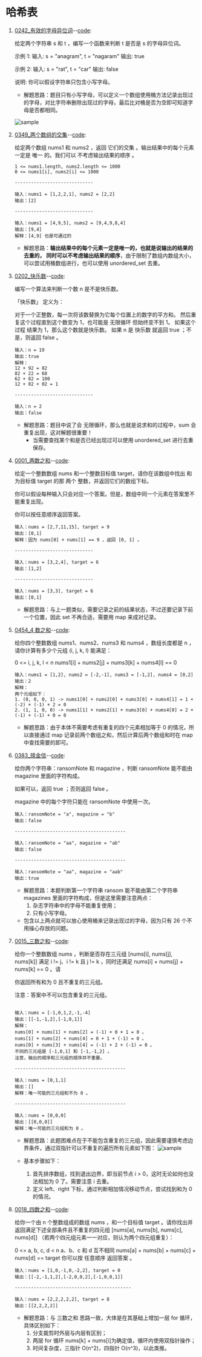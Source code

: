 # 哈希表

1. [0242\_有效的字母异位词](https://leetcode.cn/problems/valid-anagram/)--[code](./0242_ValidAnagram.cpp):

   给定两个字符串 s 和 t ，编写一个函数来判断 t 是否是 s 的字母异位词。

   示例 1: 输入: s = "anagram", t = "nagaram" 输出: true

   示例 2: 输入: s = "rat", t = "car" 输出: false

   说明: 你可以假设字符串只包含小写字母。

   - 解题思路：题目只有小写字母，可以定义一个数组使用桶方法记录出现过的字母，对比字符串删除出现过的字母，最后比对桶是否为空即可知道字母是否都相同。

   ![sample](https://code-thinking.cdn.bcebos.com/gifs/242.%E6%9C%89%E6%95%88%E7%9A%84%E5%AD%97%E6%AF%8D%E5%BC%82%E4%BD%8D%E8%AF%8D.gif)

2. [0349\_两个数组的交集](https://leetcode.cn/problems/intersection-of-two-arrays/)--[code](./0349_IntersectionOfTwoArrays.cpp):

   给定两个数组 nums1 和 nums2 ，返回 它们的交集 。输出结果中的每个元素一定是 唯一 的。我们可以 不考虑输出结果的顺序 。

   ```text
   1 <= nums1.length, nums2.length <= 1000
   0 <= nums1[i], nums2[i] <= 1000

   -----------------------------

   输入：nums1 = [1,2,2,1], nums2 = [2,2]
   输出：[2]

   -----------------------------

   输入：nums1 = [4,9,5], nums2 = [9,4,9,8,4]
   输出：[9,4]
   解释：[4,9] 也是可通过的
   ```

   - 解题思路：**输出结果中的每个元素一定是唯一的，也就是说输出的结果的去重的， 同时可以不考虑输出结果的顺序**，由于限制了数组内数组大小，可以尝试用桶数组进行，也可以使用 unordered_set 去重。

3. [0202\_快乐数](https://leetcode.cn/problems/happy-number/description/)--[code](./0202_HappyNumber.cpp):

   编写一个算法来判断一个数 n 是不是快乐数。

   「快乐数」 定义为：

   对于一个正整数，每一次将该数替换为它每个位置上的数字的平方和。
   然后重复这个过程直到这个数变为 1，也可能是 无限循环 但始终变不到 1。
   如果这个过程 结果为 1，那么这个数就是快乐数。
   如果 n 是 快乐数 就返回 true ；不是，则返回 false 。

   ```test
   输入：n = 19
   输出：true
   解释：
   12 + 92 = 82
   82 + 22 = 68
   62 + 82 = 100
   12 + 02 + 02 = 1

   -----------------------------

   输入：n = 2
   输出：false
   ```

   - 解题思路：题目中说了会 无限循环，那么也就是说求和的过程中，sum 会重复出现，这对解题很重要！
     - 当需要查找某个和是否已经出现过可以使用 unordered_set 进行去重保存。

4. [0001\_两数之和](https://leetcode.cn/problems/two-sum/description/)--[code](./0001_TwoSum.cpp):

   给定一个整数数组 nums 和一个整数目标值 target，请你在该数组中找出 和为目标值 target 的那 两个 整数，并返回它们的数组下标。

   你可以假设每种输入只会对应一个答案。但是，数组中同一个元素在答案里不能重复出现。

   你可以按任意顺序返回答案。

   ```test
   输入：nums = [2,7,11,15], target = 9
   输出：[0,1]
   解释：因为 nums[0] + nums[1] == 9 ，返回 [0, 1] 。

   -----------------------------

   输入：nums = [3,2,4], target = 6
   输出：[1,2]

   -----------------------------

   输入：nums = [3,3], target = 6
   输出：[0,1]
   ```

   - 解题思路：与上一题类似，需要记录之前的结果状态，不过还要记录下前一个位置，因此 set 不再合适，需要用 map 来成对记录。

5. [0454_4 数之和](https://leetcode.cn/problems/4sum-ii/)--[code](./0454_4SumII.cpp):

   给你四个整数数组 nums1、nums2、nums3 和 nums4 ，数组长度都是 n ，请你计算有多少个元组 (i, j, k, l) 能满足：

   0 <= i, j, k, l < n
   nums1[i] + nums2[j] + nums3[k] + nums4[l] == 0

   ```text
   输入：nums1 = [1,2], nums2 = [-2,-1], nums3 = [-1,2], nums4 = [0,2]
   输出：2
   解释：
   两个元组如下：
   1. (0, 0, 0, 1) -> nums1[0] + nums2[0] + nums3[0] + nums4[1] = 1 + (-2) + (-1) + 2 = 0
   2. (1, 1, 0, 0) -> nums1[1] + nums2[1] + nums3[0] + nums4[0] = 2 + (-1) + (-1) + 0 = 0
   ```

   - 解题思路：由于本体不需要考虑有重复的四个元素相加等于 0 的情况，所以直接通过 map 记录前两个数组之和，然后计算后两个数组和时在 map 中查找需要的即可。

6. [0383\_赎金信](https://leetcode.cn/problems/ransom-note/description/)--[code](./0383_RansomNote.cpp):

   给你两个字符串：ransomNote 和 magazine ，判断 ransomNote 能不能由 magazine 里面的字符构成。

   如果可以，返回 true ；否则返回 false 。

   magazine 中的每个字符只能在 ransomNote 中使用一次。

   ```test
   输入：ransomNote = "a", magazine = "b"
   输出：false

   -----------------------------------------

   输入：ransomNote = "aa", magazine = "ab"
   输出：false

   -----------------------------------------

   输入：ransomNote = "aa", magazine = "aab"
   输出：true
   ```

   - 解题思路：本题判断第一个字符串 ransom 能不能由第二个字符串 magazines 里面的字符构成，但是这里需要注意两点：
     1. 杂志字符串中的字母不能重复使用；
     2. 只有小写字母。
   - 包含以上两点就可以放心使用桶来记录出现过的字母，因为只有 26 个不用操心存放的问题。

7. [0015\_三数之和](https://leetcode.cn/problems/3sum/)--[code](./0015_3Sum.cpp):

   给你一个整数数组 nums ，判断是否存在三元组 [nums[i], nums[j], nums[k]] 满足 i != j、i != k 且 j != k ，同时还满足 nums[i] + nums[j] + nums[k] == 0 。请

   你返回所有和为 0 且不重复的三元组。

   注意：答案中不可以包含重复的三元组。

   ```test

   输入：nums = [-1,0,1,2,-1,-4]
   输出：[[-1,-1,2],[-1,0,1]]
   解释：
   nums[0] + nums[1] + nums[2] = (-1) + 0 + 1 = 0 。
   nums[1] + nums[2] + nums[4] = 0 + 1 + (-1) = 0 。
   nums[0] + nums[3] + nums[4] = (-1) + 2 + (-1) = 0 。
   不同的三元组是 [-1,0,1] 和 [-1,-1,2] 。
   注意，输出的顺序和三元组的顺序并不重要。

   -----------------------------------------

   输入：nums = [0,1,1]
   输出：[]
   解释：唯一可能的三元组和不为 0 。

   -----------------------------------------

   输入：nums = [0,0,0]
   输出：[[0,0,0]]
   解释：唯一可能的三元组和为 0 。
   ```

   - 解题思路：此题困难点在于不能包含重复的三元组，因此需要谨慎考虑边界条件，通过双指针可以不重复的遍历所有元素如下图：
     ![sample](https://code-thinking.cdn.bcebos.com/gifs/15.%E4%B8%89%E6%95%B0%E4%B9%8B%E5%92%8C.gif)

   - 基本步骤如下：
     1. 首先排序数组，找到退出边界，即当前节点 i > 0，这时无论如何也没法相加为 0 了。需要注意 i 去重。
     2. 定义 left、right 下标，通过判断相加情况移动节点，尝试找到和为 0 的情况。

8. [0018\_四数之和](https://leetcode.cn/problems/4sum/description/)--[code](./0018_4Sum.cpp):

   给你一个由 n 个整数组成的数组 nums ，和一个目标值 target 。请你找出并返回满足下述全部条件且不重复的四元组 [nums[a], nums[b], nums[c], nums[d]] （若两个四元组元素一一对应，则认为两个四元组重复）：

   0 <= a, b, c, d < n
   a、b、c 和 d 互不相同
   nums[a] + nums[b] + nums[c] + nums[d] == target
   你可以按 任意顺序 返回答案 。

   ```test
   输入：nums = [1,0,-1,0,-2,2], target = 0
   输出：[[-2,-1,1,2],[-2,0,0,2],[-1,0,0,1]]

   -------------------------------------------

   输入：nums = [2,2,2,2,2], target = 8
   输出：[[2,2,2,2]]
   ```

   - 解题思路：与 三数之和 思路一致，大体是在其基础上增加一层 for 循环，具体区别如下：
     1. 分支裁剪时外层与内层有区别；
     2. 两层 for 循环 nums[k] + nums[i]为确定值，循环内使用双指针操作；
     3. 时间复杂度，三指针 O(n^2)，四指针 O(n^3)，以此类推。
